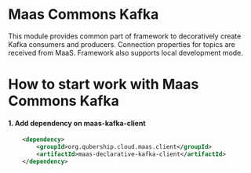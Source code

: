 # Maas Commons Kafka
This module provides common part of framework to decoratively create Kafka consumers 
and producers. Connection properties for topics are received from MaaS. Framework also 
supports local development mode. 

# How to start work with Maas Commons Kafka

#### 1. Add dependency on maas-kafka-client

```xml
    <dependency>
        <groupId>org.qubership.cloud.maas.client</groupId>
        <artifactId>maas-declarative-kafka-client</artifactId>
    </dependency>
```
